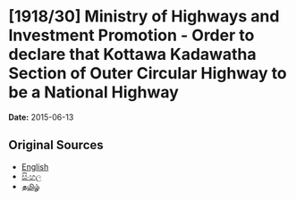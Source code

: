 # [1918/30] Ministry of Highways and Investment Promotion - Order to declare that Kottawa Kadawatha Section of Outer Circular Highway to be a National Highway

**Date:** 2015-06-13

## Original Sources

- [English](https://documents.gov.lk/view/extra-gazettes/2015/6/1918-30_E.pdf)
- [සිංහල](https://documents.gov.lk/view/extra-gazettes/2015/6/1918-30_S.pdf)
- [தமிழ்](https://documents.gov.lk/view/extra-gazettes/2015/6/1918-30_T.pdf)
